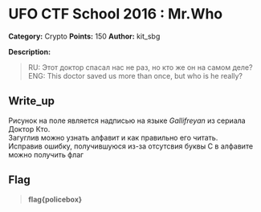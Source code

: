 # UFO CTF School 2016 : Mr.Who

**Category:** Crypto **Points:** 150
**Author:** kit_sbg

**Description:**
>   RU: Этот доктор спасал нас не раз, но кто же он на самом деле?  
>  	ENG: This doctor saved us more than once, but who is he really?


## Write_up

Рисунок на поле является надписью на языке *Gallifreyan* из сериала Доктор Кто.  
Загуглив можно узнать алфавит и как правильно его читать.  
Исправив ошибку, получившуюся из-за отсутсвия буквы С в алфавите можно получить флаг

## Flag

> **flag{policebox}**
